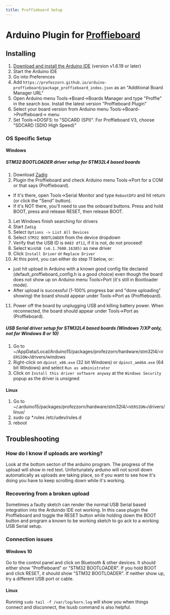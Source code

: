 ```yaml
---
title: Proffieboard Setup
---
```

# Arduino Plugin for [Proffieboard](https://fredrik.hubbe.net/lightsaber/v4/)

## Installing

 1. [Download and install the Arduino IDE](https://www.arduino.cc/en/software) (version v1.6.19 or later)
 2. Start the Arduino IDE
 3. Go into Preferences
 4. Add ```https://profezzorn.github.io/arduino-proffieboard/package_proffieboard_index.json``` as an "Additional Board Manager URL"
 5. Open Arduino menu Tools->Board->Boards Manager and type "Proffie" in the search box. Install the latest version "Proffieboard Plugin"
 6. Select your board version from Arduino menu Tools->Board->Proffieboard-> menu 
 7. Set Tools->DOSFS: to "SDCARD (SPI)".  For Proffieboard V3, choose "SDCARD (SDIO High Speed)" 

### OS Specific Setup

####  Windows

##### STM32 BOOTLOADER driver setup for STM32L4 based boards

 1. Download [Zadig](https://zadig.akeo.ie/)
 2. Plugin the Proffieboard and check Arduino menu Tools->Port for a COM or that says (Proffieboard).
- If it's there, open Tools->Serial Monitor and type ```RebootDFU``` and hit return (or click the "Send" button).
- If it's NOT there, you'll need to use the onboard buttons. Press and hold BOOT, press and release RESET, then release BOOT.
 3. Let Windows finish searching for drivers
 4. Start ```Zadig```
 5. Select ```Options -> List All Devices```
 6. Select ```STM32 BOOTLOADER``` from the device dropdown
 7. Verify that the USB ID is ```0483 df11```, if it is not, do not proceed!
 8. Select ```WinUSB (v6.1.7600.16385)``` as new driver 
 9. Click ```Install Driver``` or ```Replace Driver```
10. At this point, you can either do step 11 below, or:
- just hit upload in Arduino with a known good config file declared (default_proffieboard_config.h is a good choice) even though the board does not show up on Arduino menu Tools>Port (it's still in Bootloader mode).
- After upload is successful (1-100% progress bar and "done uploading" showing) the board should appear under Tools->Port as (Proffieboard).
11. Power off the board by unplugging USB and killing battery power. When reconnected, the board should appear under Tools->Port as (Proffieboard).
##### USB Serial driver setup for STM32L4 based boards (Windows 7/XP only, not for Windows 8 or 10)

 1. Go to ~/AppData/Local/Arduino15/packages/profezzorn/hardware/stm32l4/```<VERSION>```/drivers/windows
 2. Right-click on ```dpinst_x86.exe``` (32 bit Windows) or ```dpinst_amd64.exe``` (64 bit Windows) and select ```Run as administrator```
 3. Click on ```Install this driver software anyway``` at the ```Windows Security``` popup as the driver is unsigned

#### Linux

 1. Go to ~/.arduino15/packages/profezzorn/hardware/stm32l4/```<VERSION>```/drivers/linux/
 2. sudo cp *.rules /etc/udev/rules.d
 3. reboot

## Troubleshooting

### How do I know if uploads are working?

 Look at the bottom secton of the arduino program. The progress of the upload will show in red text. Unfortunately arduino will not scroll down automatically as uploads are taking place, so if you want to see how it's doing you have to  keep scrolling down while it's working.

### Recovering from a broken upload

 Sometimes a faulty sketch can render the normal USB Serial based integration into the Arduindo IDE not working. In this case plugin the Proffieboard and toggle the RESET button while holding down the BOOT button and program a known to be working sketch to go ack to a working USB Serial setup.

### Connection issues

#### Windows 10
 Go to the control panel and click on Bluetooth & other devices. It should either show "Proffieboard" or "STM32 BOOTLOADER". If you hold BOOT and click RESET, it should show "STM32 BOOTLOADER". If neither show up, try a different USB port or cable.

#### Linux
 Running ```sudo tail -f /var/log/kern.log``` will show you when things connect and disconnect, the lsusb command is also helpful.

